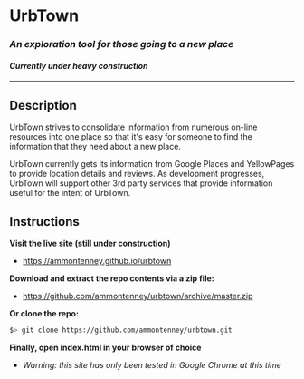 # UrbTown
### _An exploration tool for those going to a new place_
#### *Currently under heavy construction*
__________________

## Description
UrbTown strives to consolidate information from numerous on-line resources into one place so that it's easy for someone to find the information that they need about a new place.

UrbTown currently gets its information from Google Places and YellowPages to provide location details and reviews. As development progresses, UrbTown will support other 3rd party services that provide information useful for the intent of UrbTown.

## Instructions
**Visit the live site (still under construction)**
- https://ammontenney.github.io/urbtown

**Download and extract the repo contents via a zip file:**
- https://github.com/ammontenney/urbtown/archive/master.zip

**Or clone the repo:**

```bash
$> git clone https://github.com/ammontenney/urbtown.git
```

**Finally, open index.html in your browser of choice**
- *Warning: this site has only been tested in Google Chrome at this time*
